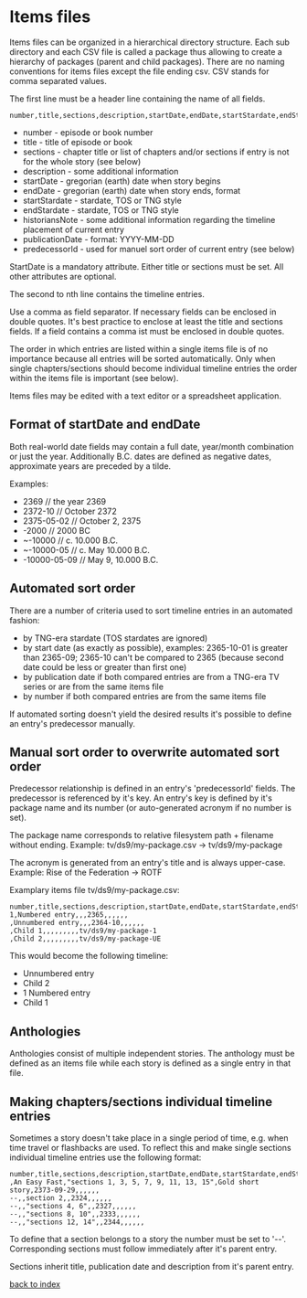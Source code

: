 # Items files

Items files can be organized in a hierarchical directory structure. Each sub directory and each CSV file is called a package thus allowing to create a hierarchy of packages (parent and child packages). There are no naming conventions for items files except the file ending csv. CSV stands for comma separated values.

The first line must be a header line containing the name of all fields.

```
number,title,sections,description,startDate,endDate,startStardate,endStardate,historiansNote,publicationDate,predecessorId
```

* number - episode or book number
* title - title of episode or book
* sections - chapter title or list of chapters and/or sections if entry is not for the whole story (see below)
* description - some additional information
* startDate - gregorian (earth) date when story begins
* endDate - gregorian (earth) date when story ends, format
* startStardate - stardate, TOS or TNG style
* endStardate - stardate, TOS or TNG style
* historiansNote - some additional information regarding the timeline placement of current entry
* publicationDate - format: YYYY-MM-DD
* predecessorId - used for manuel sort order of current entry (see below)

StartDate is a mandatory attribute.
Either title or sections must be set.
All other attributes are optional.

The second to nth line contains the timeline entries.

Use a comma as field separator. If necessary fields can be enclosed in double quotes. It's best practice to enclose at least the title and sections fields.
If a field contains a comma ist must be enclosed in double quotes.

The order in which entries are listed within a single items file is of no importance because all entries will be sorted automatically.
Only when single chapters/sections should become individual timeline entries the order within the items file is important (see below).

Items files may be edited with a text editor or a spreadsheet application.

## Format of startDate and endDate

Both real-world date fields may contain a full date, year/month combination or just the year.
Additionally B.C. dates are defined as negative dates, approximate years are preceded by a tilde.

Examples:
* 2369 // the year 2369
* 2372-10 // October 2372
* 2375-05-02 // October 2, 2375
* -2000 // 2000 BC
* ~-10000 // c. 10.000 B.C.
* ~-10000-05 // c. May 10.000 B.C.
* -10000-05-09 // May 9, 10.000 B.C.

## Automated sort order

There are a number of criteria used to sort timeline entries in an automated fashion:

* by TNG-era stardate (TOS stardates are ignored)
* by start date (as exactly as possible), examples: 2365-10-01 is greater than 2365-09; 2365-10 can't be compared to 2365 (because second date could be less or greater than first one)
* by publication date if both compared entries are from a TNG-era TV series or are from the same items file
* by number if both compared entries are from the same items file

If automated sorting doesn't yield the desired results it's possible to define an entry's predecessor manually.

## Manual sort order to overwrite automated sort order

Predecessor relationship is defined in an entry's 'predecessorId' fields.
The predecessor is referenced by it's key.
An entry's key is defined by it's package name and its number (or auto-generated acronym if no number is set).

The package name corresponds to relative filesystem path + filename without ending.
Example: tv/ds9/my-package.csv -> tv/ds9/my-package

The acronym is generated from an entry's title and is always upper-case.
Example: Rise of the Federation -> ROTF

Examplary items file tv/ds9/my-package.csv:


```
number,title,sections,description,startDate,endDate,startStardate,endStardate,historiansNote,publicationDate,predecessorId
1,Numbered entry,,,2365,,,,,,
,Unnumbered entry,,,2364-10,,,,,,
,Child 1,,,,,,,,,tv/ds9/my-package-1
,Child 2,,,,,,,,,tv/ds9/my-package-UE
```

This would become the following timeline:

* Unnumbered entry
* Child 2
* 1 Numbered entry
* Child 1

## Anthologies

Anthologies consist of multiple independent stories.
The anthology must be defined as an items file while each story is defined as a single entry in that file.

## Making chapters/sections individual timeline entries

Sometimes a story doesn't take place in a single period of time, e.g. when time travel or flashbacks are used.
To reflect this and make single sections individual timeline entries use the following format:

```
number,title,sections,description,startDate,endDate,startStardate,endStardate,historiansNote,publicationDate,predecessorId
,An Easy Fast,"sections 1, 3, 5, 7, 9, 11, 13, 15",Gold short story,2373-09-29,,,,,,
--,,section 2,,2324,,,,,,
--,,"sections 4, 6",,2327,,,,,,
--,,"sections 8, 10",,2333,,,,,,
--,,"sections 12, 14",,2344,,,,,,
```

To define that a section belongs to a story the number must be set to '--'. Corresponding sections must follow immediately after it's parent entry.

Sections inherit title, publication date and description from it's parent entry.  

[back to index](../README.md)
